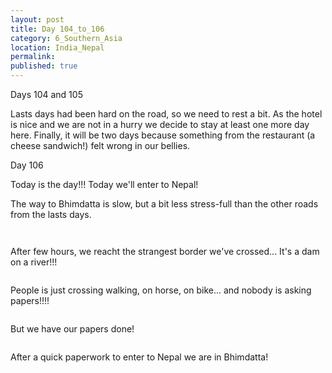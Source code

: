 ```yaml
---
layout: post
title: Day 104_to_106
category: 6_Southern_Asia
location: India_Nepal
permalink: 
published: true
---
```

Days 104 and 105

Lasts days had been hard on the road, so we need to rest a bit. As the hotel is nice and we are not in a hurry we decide to stay at least one more day here. Finally, it will be two days because something from the restaurant (a cheese sandwich!) felt wrong in our bellies.

Day 106

Today is the day!!! Today we'll enter to Nepal!

The way to Bhimdatta is slow, but a bit less stress-full than the other roads from the lasts days.

<p><a
href="https://lh3.googleusercontent.com/Z8vAZOqiG9uXZrf-I_o5Js2MRP-Zgt2bXTcld4_b1RGfoTa5KdksxGBkJv1-dc3e_jdF_BxC8zvP73A8ovM8nBGi397RP4ZJpDNipWp5G6-_Z3XZ_sPOuFG1uNKbdp83h2w9z0EzwUqyzw6uH8JWklPJyFAAK4k-OKVDplCzdXigbhIeSq2Q0kcfZpFho8u7q1ahE4QAofyA7LVXVo6betP_cvWTTmHtvhvzebs6QlavGpBc_bwzlygnmZQxw32ZXcbS4Fu9Lx9SNLfde8-CR8lp8UYksxhEBoPPXGcs3EXc7lWQo0ahpbMAM0X3OU7BZZBpo7nPaswkxo_1MHmcNnsZCV7Z2Eh_BGD1qc--PSwTDrygnzfNo2gl2Tpj18ZUEwZG3My8qGI2PCWzh1PEIlgewLkC91KTMtAj13CqtXrhwLnEGYbGKXPHYYOLOV5LtHQXFlIEXvO1xly_BWUUmqcBMOlQNfKxQs9sgCxa7mdB6JaK9Bzf0P0gRq3wbKayjbzotOoocWb5eGaKWS6OL4C1YuZq47MNk9b8_tFLbvj-i4-1PfkD6MBJr4V9D9Tf33tz0V8mbyEyooLhC3te3CjIa6hHYMQGfKa3tMnQjGgSiRFQn9IgK_JFXTIv_Ym506hTFcxW9eSZCvI4IwdTHW8V1pgd1WyhpnLhShz2ZXlJyda60JylTeD3pg=w836-h627-no"><img 
src="https://lh3.googleusercontent.com/Z8vAZOqiG9uXZrf-I_o5Js2MRP-Zgt2bXTcld4_b1RGfoTa5KdksxGBkJv1-dc3e_jdF_BxC8zvP73A8ovM8nBGi397RP4ZJpDNipWp5G6-_Z3XZ_sPOuFG1uNKbdp83h2w9z0EzwUqyzw6uH8JWklPJyFAAK4k-OKVDplCzdXigbhIeSq2Q0kcfZpFho8u7q1ahE4QAofyA7LVXVo6betP_cvWTTmHtvhvzebs6QlavGpBc_bwzlygnmZQxw32ZXcbS4Fu9Lx9SNLfde8-CR8lp8UYksxhEBoPPXGcs3EXc7lWQo0ahpbMAM0X3OU7BZZBpo7nPaswkxo_1MHmcNnsZCV7Z2Eh_BGD1qc--PSwTDrygnzfNo2gl2Tpj18ZUEwZG3My8qGI2PCWzh1PEIlgewLkC91KTMtAj13CqtXrhwLnEGYbGKXPHYYOLOV5LtHQXFlIEXvO1xly_BWUUmqcBMOlQNfKxQs9sgCxa7mdB6JaK9Bzf0P0gRq3wbKayjbzotOoocWb5eGaKWS6OL4C1YuZq47MNk9b8_tFLbvj-i4-1PfkD6MBJr4V9D9Tf33tz0V8mbyEyooLhC3te3CjIa6hHYMQGfKa3tMnQjGgSiRFQn9IgK_JFXTIv_Ym506hTFcxW9eSZCvI4IwdTHW8V1pgd1WyhpnLhShz2ZXlJyda60JylTeD3pg=w836-h627-no" alt=""></a></p>

<p><a
href="https://lh3.googleusercontent.com/ppEIFk0z1ZY-eH1UvhrKscHiQbk7C3bwc9DOVOEZVTczkLHXShzvrgay9j3g_z0xAp8Fk4S9MF2l4L8qppNjqRYCehzESFz6ZG2NUOKM4zEyqbIgeY11oVqtdzmGcs7vFsNCs_ELuoEEoleXnKdOV2IGF12CSfxmSLa7YaJfjs3zSH65GXNPMImH7rVPgNeiBdHODjmdfl1pc1d5akGaXpykp-XNfuAuDn8UqLOoDxfRPAQ7EmF9L2YEMDFiugaTJV-xCSLwq8YebtAQN5kU9LMLL2wRaDMaVA1ZrzCXwhR9kXafKOJoh6_-vtv0afNQCP2xi3RahHQq2HajSTiG1XztF1S2jcfKcGSyC_dX9Q8ZuQncFi-RmofBAGkaicN3kgB9mCUvadyAp3PIN6k25aXyoNIso80x3WwxNZ4wbsXcaz8ujIV3T5pBi5WFr2Z1L-AWNl8RGD36fzxnxp9rTzL-yj7VmsWCX2EtDvSnI7A4ntgMQUIyL7n79HafZsJQzP9BncVutsFvxblBGvfCt7qUbyOfynt3jnUtXGmIU1JASDeq1S5PTCvG-dc6PKKHNoG3cbqzNS6iVqY9xBdF30DeOqr4bztbtqRsj27ngkwe6JXarO3TYwIimUK-HJb29YgnA_66Z8PEEsU87PgxIrDL3u3ccP0jhMNp23NM5M_Dn_VCh02EKqF7LQ=w836-h627-no"><img 
src="https://lh3.googleusercontent.com/ppEIFk0z1ZY-eH1UvhrKscHiQbk7C3bwc9DOVOEZVTczkLHXShzvrgay9j3g_z0xAp8Fk4S9MF2l4L8qppNjqRYCehzESFz6ZG2NUOKM4zEyqbIgeY11oVqtdzmGcs7vFsNCs_ELuoEEoleXnKdOV2IGF12CSfxmSLa7YaJfjs3zSH65GXNPMImH7rVPgNeiBdHODjmdfl1pc1d5akGaXpykp-XNfuAuDn8UqLOoDxfRPAQ7EmF9L2YEMDFiugaTJV-xCSLwq8YebtAQN5kU9LMLL2wRaDMaVA1ZrzCXwhR9kXafKOJoh6_-vtv0afNQCP2xi3RahHQq2HajSTiG1XztF1S2jcfKcGSyC_dX9Q8ZuQncFi-RmofBAGkaicN3kgB9mCUvadyAp3PIN6k25aXyoNIso80x3WwxNZ4wbsXcaz8ujIV3T5pBi5WFr2Z1L-AWNl8RGD36fzxnxp9rTzL-yj7VmsWCX2EtDvSnI7A4ntgMQUIyL7n79HafZsJQzP9BncVutsFvxblBGvfCt7qUbyOfynt3jnUtXGmIU1JASDeq1S5PTCvG-dc6PKKHNoG3cbqzNS6iVqY9xBdF30DeOqr4bztbtqRsj27ngkwe6JXarO3TYwIimUK-HJb29YgnA_66Z8PEEsU87PgxIrDL3u3ccP0jhMNp23NM5M_Dn_VCh02EKqF7LQ=w836-h627-no" alt=""></a></p>

After few hours, we reacht the strangest border we've crossed... It's a dam on a river!!!

<p><a
href="https://lh3.googleusercontent.com/c31Q_Pn_gtjM8yZlWPM2lvo0YAbCHWrlLjkntpfiyRgvYSB0RBmEoVSY5FGa4l-AejuFdtsrvjxoGJYfoY3B3GMkbu6gEc9DkAjU1rz0enrEvzOIXPVVQrKFlHRK_36RFZ0GASt73a6aohfACv-xFJbRemiNifTUYpbfjxKZx9dRay64JjCI5JxZdrZMVm9gCFyIxGHfrsOf7n5po9l4AWoRxA1cCs5BxSfgy-hyzbwC2vusIa4FCvHYiJj14TtRq7xjoqzE62X2yv40ZX7G38p3gb7KoREFk2ESeb3Kub-nwmg1yBbhYqCDyJp4EJo_7tumPeLxrzQROtQZl3d86TT77S_Kwy89d8nNOAECIszWKgBaLQsTJMCLnbs6AivdKz5dHfAkpwUwYh4GEWwGYkf8HkAkWXr1DB2Qk1zWTddoIp00wjs_ukvkWZt-lkh3itg4K8tf3i99RiEt9NNG-OU3QiTGu2n_QevuQChByoLVSq1tY4acS-MoyLGsla0zwhJojOzYjwREAgEf3ysSnu0-dmNX1-DDOLw3Z2R0QggPMudhWkX9CmHcw4fMlcUmDfdklHeA4mDCFKycqhx1ZmYI71ENdSl_jPoLbkjxIw09If4iSLDpTK1cZwFUWMRcna9QP_BLH57tPhc94VYBO_Y8g1qSSlL1liFIfTT_cUH-MgTPaezzC5_eLg=w836-h627-no"><img 
src="https://lh3.googleusercontent.com/c31Q_Pn_gtjM8yZlWPM2lvo0YAbCHWrlLjkntpfiyRgvYSB0RBmEoVSY5FGa4l-AejuFdtsrvjxoGJYfoY3B3GMkbu6gEc9DkAjU1rz0enrEvzOIXPVVQrKFlHRK_36RFZ0GASt73a6aohfACv-xFJbRemiNifTUYpbfjxKZx9dRay64JjCI5JxZdrZMVm9gCFyIxGHfrsOf7n5po9l4AWoRxA1cCs5BxSfgy-hyzbwC2vusIa4FCvHYiJj14TtRq7xjoqzE62X2yv40ZX7G38p3gb7KoREFk2ESeb3Kub-nwmg1yBbhYqCDyJp4EJo_7tumPeLxrzQROtQZl3d86TT77S_Kwy89d8nNOAECIszWKgBaLQsTJMCLnbs6AivdKz5dHfAkpwUwYh4GEWwGYkf8HkAkWXr1DB2Qk1zWTddoIp00wjs_ukvkWZt-lkh3itg4K8tf3i99RiEt9NNG-OU3QiTGu2n_QevuQChByoLVSq1tY4acS-MoyLGsla0zwhJojOzYjwREAgEf3ysSnu0-dmNX1-DDOLw3Z2R0QggPMudhWkX9CmHcw4fMlcUmDfdklHeA4mDCFKycqhx1ZmYI71ENdSl_jPoLbkjxIw09If4iSLDpTK1cZwFUWMRcna9QP_BLH57tPhc94VYBO_Y8g1qSSlL1liFIfTT_cUH-MgTPaezzC5_eLg=w836-h627-no" alt=""></a></p>

People is just crossing walking, on horse, on bike... and nobody is asking papers!!!!

<p><a
href="https://lh3.googleusercontent.com/-77L9IB7dHkKJaqChYDeEGYW1IUtvsI6uS04lSACyQediTB3YHqtNtm2Ywd3FerHWK14YbxfMRYR4ASMy9OH5iWYIOjb0HRIgmPj69eY0bdCVb7QRIowaL-qhSj__qMKOyE2n2hxIPMWYPu-dVaiMzXgp6KvIksBRCVwBXb60iGvLV430MTWQ_J3dvEL6HkLIEG79oGcptjVxI3P1YTf3kWvrfcFqs0z50elpjPf3EzsbMS8Tm_XnRm1Y0Ip2g5okFyFF35YGuuEdFqVFDgdPZL4mKSVLHqDw6-wm2rRo0j43ocXJE2FoIhfbmr8X5lNZVVat8Wn2VIbSgt1k7glKxikAetw8Duu5KB6Cy1V5IBNC4sG3efURrA8dwxvRtijSGv_0oHXFfG5Sv3ONvvlZPD6lRvQNYb-avbY1jqNCyHgdhn8TGR-pz-iBHc5sArWxRDLW6P7aVbmf56rVY33whqx_8cTyQ0KPQswQGhOshhte4vV7Hk_TriESt1VCxtGuvmuIXTA5a0s_x6y7AS-K8PRmV-ruKx1H5r8NZAVnsmTcu3S4ayAx7T8sRsxKu0_0ftq5_Pf5TYaY9yyQtRdQrRJNtwpUF-y21ouKHF4XzY5W_BMzzxMN0W4_dBUDkS0kBQh4gFFEEQbQ55VQskQQczGDT5ziSLBkWZQ1fumA7KA92smKSf3nPsGjQ=w836-h627-no"><img 
src="https://lh3.googleusercontent.com/-77L9IB7dHkKJaqChYDeEGYW1IUtvsI6uS04lSACyQediTB3YHqtNtm2Ywd3FerHWK14YbxfMRYR4ASMy9OH5iWYIOjb0HRIgmPj69eY0bdCVb7QRIowaL-qhSj__qMKOyE2n2hxIPMWYPu-dVaiMzXgp6KvIksBRCVwBXb60iGvLV430MTWQ_J3dvEL6HkLIEG79oGcptjVxI3P1YTf3kWvrfcFqs0z50elpjPf3EzsbMS8Tm_XnRm1Y0Ip2g5okFyFF35YGuuEdFqVFDgdPZL4mKSVLHqDw6-wm2rRo0j43ocXJE2FoIhfbmr8X5lNZVVat8Wn2VIbSgt1k7glKxikAetw8Duu5KB6Cy1V5IBNC4sG3efURrA8dwxvRtijSGv_0oHXFfG5Sv3ONvvlZPD6lRvQNYb-avbY1jqNCyHgdhn8TGR-pz-iBHc5sArWxRDLW6P7aVbmf56rVY33whqx_8cTyQ0KPQswQGhOshhte4vV7Hk_TriESt1VCxtGuvmuIXTA5a0s_x6y7AS-K8PRmV-ruKx1H5r8NZAVnsmTcu3S4ayAx7T8sRsxKu0_0ftq5_Pf5TYaY9yyQtRdQrRJNtwpUF-y21ouKHF4XzY5W_BMzzxMN0W4_dBUDkS0kBQh4gFFEEQbQ55VQskQQczGDT5ziSLBkWZQ1fumA7KA92smKSf3nPsGjQ=w836-h627-no" alt=""></a></p>

But we have our papers done!

<p><a
href="https://lh3.googleusercontent.com/_Qkbt--L56YQel4VYz4xVi3gCEveL-cgKuTDw_buk39n2HkNcWeLNK0cOC9CiQZL2JYxvF8T8NCkq7Sgur9oIXTmcUPZUBtauMUxQmoEbVd5mK-x2zpzACeFc3CxCVV7e6Vc2YtZ0XSEkgioxl4Yhy-dANQrNyJbrHq0gzUgz58BHulFpf1U3FpBtbC3rW2kXTvAER4XHgVPjesXvngzjIzVpi7CUMzfNjvGT0aBoTOmlGFnaDIN7BqgDmnWKBygLrBL6g4eWefVR1v_4iaDXj8oR2Venf3Y-cuV9rYaFnxwCv5JVbby42gvxQXqmShgEH-KXPD6RDK_KQ6I8mYk9lZgTrIXRJsID1oNJiPwbSZLUPESu8_4BBl_gexrbSV1gnlRQ7Oqp1E0ug4GgPH8zMEY-vljGT2rU0i8RG2vh2BLt-tCvpNfpkieWX2KvOx0HnWN3rMxTlPsjC5wGXVL7rpLb6cJluYHl5t4WZm-ZV8bOHhJMJ2-jduePdmrdwgUneQ2flV34_FA_sLfTFpk425xcRAAOxBUTZDlLvudmJ18DsxezmiWT_lQU1F8UjrsRJzGiwbu-iERJMdGZz9PcRdsn6sFu-bVN-smIFzw9iEhcj1YwBDmEHfyojVVnoASjvOpY4E6l5OZ03eHO4yv4CWoEanxJChSW8pAJU89tVXe9Y-68-ShALHwAg=w669-h502-no"><img 
src="https://lh3.googleusercontent.com/_Qkbt--L56YQel4VYz4xVi3gCEveL-cgKuTDw_buk39n2HkNcWeLNK0cOC9CiQZL2JYxvF8T8NCkq7Sgur9oIXTmcUPZUBtauMUxQmoEbVd5mK-x2zpzACeFc3CxCVV7e6Vc2YtZ0XSEkgioxl4Yhy-dANQrNyJbrHq0gzUgz58BHulFpf1U3FpBtbC3rW2kXTvAER4XHgVPjesXvngzjIzVpi7CUMzfNjvGT0aBoTOmlGFnaDIN7BqgDmnWKBygLrBL6g4eWefVR1v_4iaDXj8oR2Venf3Y-cuV9rYaFnxwCv5JVbby42gvxQXqmShgEH-KXPD6RDK_KQ6I8mYk9lZgTrIXRJsID1oNJiPwbSZLUPESu8_4BBl_gexrbSV1gnlRQ7Oqp1E0ug4GgPH8zMEY-vljGT2rU0i8RG2vh2BLt-tCvpNfpkieWX2KvOx0HnWN3rMxTlPsjC5wGXVL7rpLb6cJluYHl5t4WZm-ZV8bOHhJMJ2-jduePdmrdwgUneQ2flV34_FA_sLfTFpk425xcRAAOxBUTZDlLvudmJ18DsxezmiWT_lQU1F8UjrsRJzGiwbu-iERJMdGZz9PcRdsn6sFu-bVN-smIFzw9iEhcj1YwBDmEHfyojVVnoASjvOpY4E6l5OZ03eHO4yv4CWoEanxJChSW8pAJU89tVXe9Y-68-ShALHwAg=w669-h502-no" alt=""></a></p>

After a quick paperwork to enter to Nepal we are in Bhimdatta!

<p><a
href="https://lh3.googleusercontent.com/gGGNE_P4gEa-kOLxoM7Xuh7ursLy5w9Zx4HXPLzbnPdxNLS2oNpri2Uu0Sr_35iUCEIZaWofp8d2iGZDs5n3NkQaHdabDxdxvja-5682Ez8Jr3iy-xPCt7lUK9E4Uhh17KtsM6f6VyXoTj-CBd0Q7gz_M1MBpOoOm5SA3-qI9-oQCMgQzWVmG3iFGtjMPpo7DAAXqkZ2zdcjaH3Mv61zhRMxdXvEkki4jfXCYkec7_yKVDMX7Y6rD2AN9pBBYIuchTgzNdtyaeU2HIFQ0A3WpBkzXnDAkNTw-oe4xE5R1h0MlMRsYLZ8Pc_OrADSjN_j2b25oPhQCS3mU0G-kmdFxhQueUyNtKGIYJoDoj_E9Fyr1RuNtF3FPVemkYpL297PSHcGNGQ4Yrq23AR6wBf4DhhAXLSHOGyv5LQJDLmX0JZIP1IgYc6zii0BUxIf7oUxGDtyyYqm5OuvwpxE7yOQkWbpf5RHOMMK2r8-gkk-uhjmMFjn6-dGq2cicdLEMkAkwrdyGCT99rda6awUMeW-ZsNvcXFtO4_qoplM1BHKyxCYsBtImE9-pedrISGcW7xMfULHyeE-xjnt0IijO37OVb_P8ZU1TftF-aBIJKoMxLaCrdMMWFJlyDZW0MWWtc-5ONRjEsN3A-3ImhvK_-00cPYXfpYYVRDJi3dZBHfBs28vdwZvz7TEcBOhEw=w836-h627-no"><img 
src="https://lh3.googleusercontent.com/gGGNE_P4gEa-kOLxoM7Xuh7ursLy5w9Zx4HXPLzbnPdxNLS2oNpri2Uu0Sr_35iUCEIZaWofp8d2iGZDs5n3NkQaHdabDxdxvja-5682Ez8Jr3iy-xPCt7lUK9E4Uhh17KtsM6f6VyXoTj-CBd0Q7gz_M1MBpOoOm5SA3-qI9-oQCMgQzWVmG3iFGtjMPpo7DAAXqkZ2zdcjaH3Mv61zhRMxdXvEkki4jfXCYkec7_yKVDMX7Y6rD2AN9pBBYIuchTgzNdtyaeU2HIFQ0A3WpBkzXnDAkNTw-oe4xE5R1h0MlMRsYLZ8Pc_OrADSjN_j2b25oPhQCS3mU0G-kmdFxhQueUyNtKGIYJoDoj_E9Fyr1RuNtF3FPVemkYpL297PSHcGNGQ4Yrq23AR6wBf4DhhAXLSHOGyv5LQJDLmX0JZIP1IgYc6zii0BUxIf7oUxGDtyyYqm5OuvwpxE7yOQkWbpf5RHOMMK2r8-gkk-uhjmMFjn6-dGq2cicdLEMkAkwrdyGCT99rda6awUMeW-ZsNvcXFtO4_qoplM1BHKyxCYsBtImE9-pedrISGcW7xMfULHyeE-xjnt0IijO37OVb_P8ZU1TftF-aBIJKoMxLaCrdMMWFJlyDZW0MWWtc-5ONRjEsN3A-3ImhvK_-00cPYXfpYYVRDJi3dZBHfBs28vdwZvz7TEcBOhEw=w836-h627-no" alt=""></a></p>

<p><a
href="https://lh3.googleusercontent.com/m9uujo3Xmt_s8V6dzwthisLmROIs49RKfrmJyn0nqD-BFVoJ0AgHllIHuUL6O-xid1J-bS3P92v-cXOT_DJf-kcfWRfQXCYXPfPTCBzmoDDD8haatKQea4FmJ4XnD7Ay3DDJO1i_0HZnI0KcUvTVotdiq8iX9KlR0KH5epdXDypaLqaM0OZAjThE7Cfnfbqen9_3hhpRHZU6eui-TQzZ65VZkS-Zrl6hKMtjH8sBfrFvHNr34efhYr9kPDSMCaDCtKE0nz9i9x_KBLH6EvzSNgocJoLB7RV7HfBxy8X8IO4nSYNHYVzc9_wIdKTIa2QHE6pjMUEsRxJ1tzhXaP8mPivxJ4E-d1YY8UHasF-K1JMGDeWvWTlv7FenJdYJPr9X31XhzE9BJr7FvPHyUuTRS2xSpZrbNthTL3dsiHQO87xb94WjQimiqFtvf4YSy-TeOmSViYhEqwPN6mUUc89Awr-h1etjHA3gt8dh7NPZD_O6OMts08Imxck1bN-7KRBufKBJrZ134ZCL0lBI7J83To7-q1eTUJKoyabHBbclt6qIrZrTWrX7dKQ_ttqVILHyTNTiuwCLyQGDqFFlZy_i3FDSoLy8L66IbxViGfFr9U1iR57DAdxwMScN0iuIYRCMNr4n7MtKcB9SfdrkU6pP3fIgc3cjFIYyNoZQ0sQxBgFoclqDTj3yYXVbmg=w836-h627-no"><img 
src="https://lh3.googleusercontent.com/m9uujo3Xmt_s8V6dzwthisLmROIs49RKfrmJyn0nqD-BFVoJ0AgHllIHuUL6O-xid1J-bS3P92v-cXOT_DJf-kcfWRfQXCYXPfPTCBzmoDDD8haatKQea4FmJ4XnD7Ay3DDJO1i_0HZnI0KcUvTVotdiq8iX9KlR0KH5epdXDypaLqaM0OZAjThE7Cfnfbqen9_3hhpRHZU6eui-TQzZ65VZkS-Zrl6hKMtjH8sBfrFvHNr34efhYr9kPDSMCaDCtKE0nz9i9x_KBLH6EvzSNgocJoLB7RV7HfBxy8X8IO4nSYNHYVzc9_wIdKTIa2QHE6pjMUEsRxJ1tzhXaP8mPivxJ4E-d1YY8UHasF-K1JMGDeWvWTlv7FenJdYJPr9X31XhzE9BJr7FvPHyUuTRS2xSpZrbNthTL3dsiHQO87xb94WjQimiqFtvf4YSy-TeOmSViYhEqwPN6mUUc89Awr-h1etjHA3gt8dh7NPZD_O6OMts08Imxck1bN-7KRBufKBJrZ134ZCL0lBI7J83To7-q1eTUJKoyabHBbclt6qIrZrTWrX7dKQ_ttqVILHyTNTiuwCLyQGDqFFlZy_i3FDSoLy8L66IbxViGfFr9U1iR57DAdxwMScN0iuIYRCMNr4n7MtKcB9SfdrkU6pP3fIgc3cjFIYyNoZQ0sQxBgFoclqDTj3yYXVbmg=w836-h627-no" alt=""></a></p>


